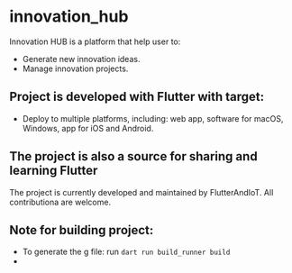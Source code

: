 # innovation_hub

Innovation HUB is a platform that help user to: 
 - Generate new innovation ideas.
 - Manage innovation projects.

## Project is developed with Flutter with target:
 - Deploy to multiple platforms, including: web app, software for macOS, Windows, app for iOS and Android.
  
## The project is also a source for sharing and learning Flutter
  
The project is currently developed and maintained by FlutterAndIoT.
All contributiona are welcome.



## Note for building project:

 - To generate the g file: run `dart run build_runner build`
 - 